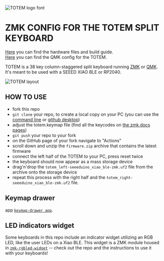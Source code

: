 <picture>
  <source media="(prefers-color-scheme: dark)" srcset="/docs/images/TOTEM_logo_dark.svg">
  <source media="(prefers-color-scheme: light)" srcset="/docs/images/TOTEM_logo_bright.svg">
  <img alt="TOTEM logo font" src="/docs/images/TOTEM_logo_bright.svg">
</picture>

# ZMK CONFIG FOR THE TOTEM SPLIT KEYBOARD

[Here](https://github.com/GEIGEIGEIST/totem) you can find the hardware files and build guide.\
[Here](https://github.com/GEIGEIGEIST/qmk-config-totem) you can find the QMK config for the TOTEM.

TOTEM is a 38 key column-staggered split keyboard running [ZMK](https://zmk.dev/) or [QMK](https://docs.qmk.fm/). It's meant to be used with a SEEED XIAO BLE or RP2040.


![TOTEM layout](/docs/images/TOTEM_layout.svg)



## HOW TO USE

- fork this repo
- `git clone` your repo, to create a local copy on your PC (you can use the [command line](https://www.atlassian.com/git/tutorials) or [github desktop](https://desktop.github.com/))
- adjust the totem.keymap file (find all the keycodes on [the zmk docs pages](https://zmk.dev/docs/codes/))
- `git push` your repo to your fork
- on the GitHub page of your fork navigate to "Actions"
- scroll down and unzip the `firmware.zip` archive that contains the latest firmware
- connect the left half of the TOTEM to your PC, press reset twice
- the keyboard should now appear as a mass storage device
- drag'n'drop the `totem_left-seeeduino_xiao_ble-zmk.uf2` file from the archive onto the storage device
- repeat this process with the right half and the `totem_right-seeeduino_xiao_ble-zmk.uf2` file.

## Keymap drawer

app [`keymap-drawer app`](https://keymap-drawer.streamlit.app/).


## LED indicators widget

Some keyboards in this repo include an indicator widget utilizing an RGB LED, like the user LEDs on a Xiao BLE.
This widget is a ZMK module housed in [`zmk-rgbled-widget`](https://github.com/caksoylar/zmk-rgbled-widget) -- check out the repo and the instructions to use it with your keyboards!
